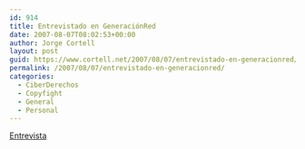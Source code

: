 ```yaml
---
id: 914
title: Entrevistado en GeneraciónRed
date: 2007-08-07T08:02:53+00:00
author: Jorge Cortell
layout: post
guid: https://www.cortell.net/2007/08/07/entrevistado-en-generacionred/
permalink: /2007/08/07/entrevistado-en-generacionred/
categories:
  - CiberDerechos
  - Copyfight
  - General
  - Personal
---
```

<a target="_blank" title="Entrevista en Generación Red" href="https://www.generacionred.net/2007/08/06/jorge-cortell-la-propiedad-es-un-concepto-que-en-si-mismo-deberia-ser-revisado/">Entrevista</a>